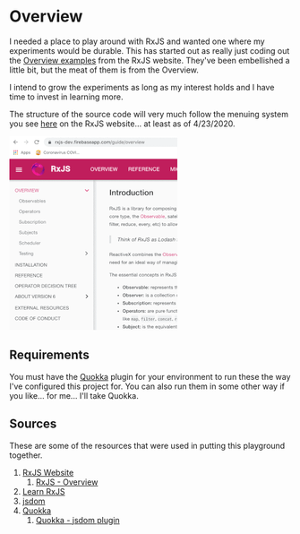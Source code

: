 # Overview
I needed a place to play around with RxJS and wanted one where my experiments would be durable. 
This has started out as really just coding out the [Overview examples](https://rxjs-dev.firebaseapp.com/guide/overview) 
from the RxJS website. They've been embellished a little bit, but the meat of them is from the Overview. 

I intend to grow the experiments as long as my interest holds and I have time to invest in learning more.

The structure of the source code will very much follow the menuing system you see 
[here](https://rxjs-dev.firebaseapp.com/guide/overview) on the RxJS website... at least as of 4/23/2020.

![](images/rxjs.page.menu.structure.gif)

## Requirements

You must have the [Quokka](https://quokkajs.com/) plugin for your environment to run these the way I've configured this project for. You can also
run them in some other way if you like... for me... I'll take Quokka.

## Sources
These are some of the resources that were used in putting this playground together.

1. [RxJS Website](https://rxjs-dev.firebaseapp.com/)
    1. [RxJS - Overview](https://rxjs-dev.firebaseapp.com/guide/overview)
1. [Learn RxJS](https://www.learnrxjs.io/)
1. [jsdom](https://github.com/jsdom/jsdom)
1. [Quokka](https://quokkajs.com/)
    1. [Quokka - jsdom plugin](https://github.com/wallabyjs/jsdom-quokka-plugin)
